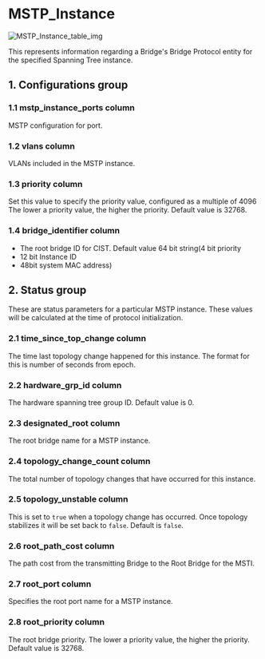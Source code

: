 # MSTP_Instance

![MSTP_Instance_table_img](http://www.plantuml.com/plantuml/img/SoWkIImgAStDuKhEIImkLl0D3Wc8zym3YkObfyO7v1ULADZOA6Y4wEHafcUKf1UbfkPfAjZPGLM7-JZwuPD7CGsxGbGbkhfsM9o0HH78PYw7rBmKeDC1)

This represents information regarding a Bridge's Bridge Protocol entity for the
specified Spanning Tree instance.

## 1. Configurations group

### 1.1 mstp_instance_ports column

MSTP configuration for port.

### 1.2 vlans column

VLANs included in the MSTP instance.

### 1.3 priority column

Set this value to specify the priority value, configured as a multiple of 4096
The lower a priority value, the higher the priority. Default value is 32768.

### 1.4 bridge_identifier column

+ The root bridge ID for CIST. Default value 64 bit string(4 bit priority
+ 12 bit Instance ID
+ 48bit system MAC address)

## 2. Status group

These are status parameters for a particular MSTP instance. These values will be
calculated at the time of protocol initialization.

### 2.1 time_since_top_change column

The time last topology change happened for this instance. The format for this is
number of seconds from epoch.

### 2.2 hardware_grp_id column

The hardware spanning tree group ID. Default value is 0.

### 2.3 designated_root column

The root bridge name for a MSTP instance.

### 2.4 topology_change_count column

The total number of topology changes that have occurred for this instance.

### 2.5 topology_unstable column

This is set to `true` when a topology change has occurred. Once topology
stabilizes it will be set back to `false`. Default is `false`.

### 2.6 root_path_cost column

The path cost from the transmitting Bridge to the Root Bridge for the MSTI.

### 2.7 root_port column

Specifies the root port name for a MSTP instance.

### 2.8 root_priority column

The root bridge priority. The lower a priority value, the higher the priority.
Default value is 32768.

